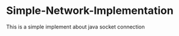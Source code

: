 Simple-Network-Implementation
=============================
This is a simple implement about java socket connection
